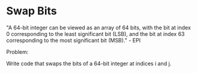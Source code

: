 # Swap Bits
"A 64-bit integer can be viewed as an array of 64 bits, with the bit at index 0 corresponding to the least significant bit (LSB), and the bit at index 63 corresponding to the most significant bit (MSB)." - EPI  
  
Problem:  
<p>Write code that swaps the bits of a 64-bit integer at indices i and j.</p>